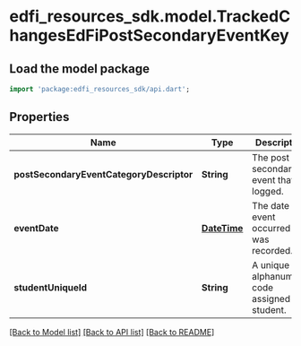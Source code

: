 # edfi_resources_sdk.model.TrackedChangesEdFiPostSecondaryEventKey

## Load the model package
```dart
import 'package:edfi_resources_sdk/api.dart';
```

## Properties
Name | Type | Description | Notes
------------ | ------------- | ------------- | -------------
**postSecondaryEventCategoryDescriptor** | **String** | The post secondary event that is logged. | [optional] 
**eventDate** | [**DateTime**](DateTime.md) | The date the event occurred or was recorded. | [optional] 
**studentUniqueId** | **String** | A unique alphanumeric code assigned to a student. | [optional] 

[[Back to Model list]](../README.md#documentation-for-models) [[Back to API list]](../README.md#documentation-for-api-endpoints) [[Back to README]](../README.md)


